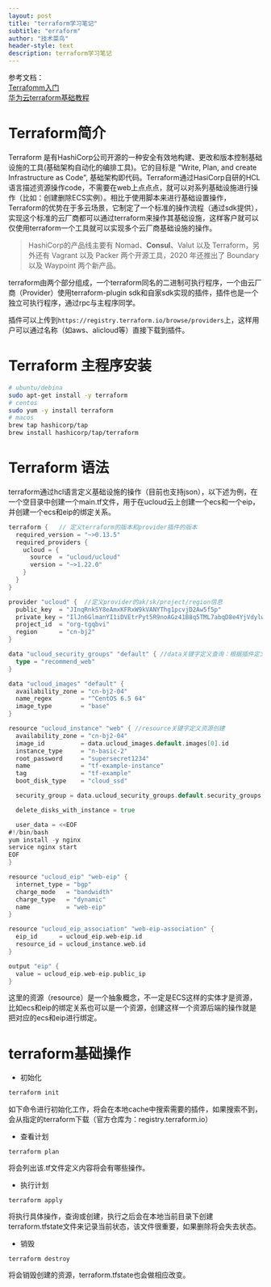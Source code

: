 ```yaml
---
layout: post
title: "terraform学习笔记"
subtitle: "erraform"
author: "技术菜鸟"
header-style: text
description: terraform学习笔记
---
```



参考文档：  
[Terrafomm入门](https://lonegunmanb.github.io/introduction-terraform/)  
[华为云terraform基础教程](https://support.huaweicloud.com/qs-terraform/index.html)

# Terraform简介
Terraform 是有HashiCorp公司开源的一种安全有效地构建、更改和版本控制基础设施的工具(基础架构自动化的编排工具)。它的目标是 "Write, Plan, and create Infrastructure as Code", 基础架构即代码。Terraform通过HasiCorp自研的HCL语言描述资源操作code，不需要在web上点点点，就可以对系列基础设施进行操作（比如：创建删除ECS实例）。相比于使用脚本来进行基础设置操作，Terraform的优势在于多云场景，它制定了一个标准的操作流程（通过sdk提供），实现这个标准的云厂商都可以通过terraform来操作其基础设施，这样客户就可以仅使用terraform一个工具就可以实现多个云厂商基础设施的操作。

> HashiCorp的产品线主要有 Nomad、**Consul**、Valut 以及 Terraform，另外还有 Vagrant 以及 Packer 两个开源工具，2020 年还推出了 Boundary 以及 Waypoint 两个新产品。

terraform由两个部分组成，一个terraform同名的二进制可执行程序，一个由云厂商（Provider）使用terraform-plugin sdk和自家sdk实现的插件，插件也是一个独立可执行程序，通过rpc与主程序同学。

插件可以上传到`https://registry.terraform.io/browse/providers`上，这样用户可以通过名称（如aws、alicloud等）直接下载到插件。


# Terraform 主程序安装
```bash
# ubuntu/debina
sudo apt-get install -y terraform 
# centos
sudo yum -y install terraform
# macos
brew tap hashicorp/tap
brew install hashicorp/tap/terraform
```


# Terraform 语法
terraform通过hcl语言定义基础设施的操作（目前也支持json），以下述为例，在一个空目录中创建一个main.tf文件，用于在ucloud云上创建一个ecs和一个eip，并创建一个ecs和eip的绑定关系。

```go
terraform {   // 定义terraform的版本和provider插件的版本
  required_version = "~>0.13.5"  
  required_providers {
    ucloud = {
      source  = "ucloud/ucloud"
      version = "~>1.22.0"
    }
  }
}

provider "ucloud" {  //定义provider的ak/sk/project/region信息
  public_key  = "JInqRnkSY8eAmxKFRxW9kVANYThg1pcvjD2Aw5f5p"
  private_key = "IlJn6GlmanYI1iDVEtrPyt5R9noAGz41B8q5TML7abqD8e4YjVdylwaKWdY61J5TcA"
  project_id  = "org-tgqbvi"
  region      = "cn-bj2"
}

data "ucloud_security_groups" "default" { //data关键字定义查询：根据插件定义的schema
  type = "recommend_web"
}

data "ucloud_images" "default" {
  availability_zone = "cn-bj2-04"
  name_regex        = "^CentOS 6.5 64"
  image_type        = "base"
}

resource "ucloud_instance" "web" { //resource关键字定义资源创建
  availability_zone = "cn-bj2-04"
  image_id          = data.ucloud_images.default.images[0].id
  instance_type     = "n-basic-2"
  root_password     = "supersecret1234"
  name              = "tf-example-instance"
  tag               = "tf-example"
  boot_disk_type    = "cloud_ssd"

  security_group = data.ucloud_security_groups.default.security_groups[0].id

  delete_disks_with_instance = true

  user_data = <<EOF
#!/bin/bash
yum install -y nginx
service nginx start
EOF
}

resource "ucloud_eip" "web-eip" {
  internet_type = "bgp"
  charge_mode   = "bandwidth"
  charge_type   = "dynamic"
  name          = "web-eip"
}

resource "ucloud_eip_association" "web-eip-association" {
  eip_id      = ucloud_eip.web-eip.id
  resource_id = ucloud_instance.web.id
}

output "eip" {
  value = ucloud_eip.web-eip.public_ip
}

```
这里的资源（resource）是一个抽象概念，不一定是ECS这样的实体才是资源，比如ecs和eip的绑定关系也可以是一个资源，创建这样一个资源后端的操作就是把对应的ecs和eip进行绑定。

# terraform基础操作

- 初始化
```bash
terraform init
```
如下命令进行初始化工作，将会在本地cache中搜索需要的插件，如果搜索不到，会从指定的terraform下载（官方仓库为：registry.terraform.io）

- 查看计划
```
terraform plan
```
将会列出该.tf文件定义内容将会有哪些操作。

- 执行计划
```
terraform apply
```
将执行具体操作，查询或创建，执行之后会在本地当前目录下创建terraform.tfstate文件来记录当前状态，该文件很重要，如果删除将会失去状态。

- 销毁
```
terraform destroy
```
将会销毁创建的资源，terraform.tfstate也会做相应改变。


